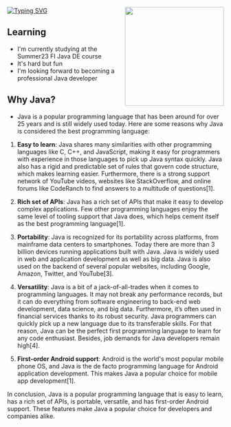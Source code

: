 <a href="https://git.io/typing-svg"><img src="https://readme-typing-svg.demolab.com?font=Fira+Code&pause=1000&random=false&width=435&lines=Hi!+I'm+Ilia+and+I'm+learning+Java+;It's+a+lovely+day%2C+isn't+it%3F" alt="Typing SVG" /></a>
<img align='right' src="https://media.giphy.com/media/M9gbBd9nbDrOTu1Mqx/giphy.gif" width="230">
## Learning

* I'm currently studying at the Summer23 FI Java DE course
* It's hard but fun
* I'm looking forward to becoming a professional Java developer

## Why Java?
* Java is a popular programming language that has been around for over 25 years and is still widely used today. Here are some reasons why Java is considered the best programming language:

1. **Easy to learn**: Java shares many similarities with other programming languages like C, C++, and JavaScript, making it easy for programmers with experience in those languages to pick up Java syntax quickly. Java also has a rigid and predictable set of rules that govern code structure, which makes learning easier. Furthermore, there is a strong support network of YouTube videos, websites like StackOverflow, and online forums like CodeRanch to find answers to a multitude of questions[1].

2. **Rich set of APIs**: Java has a rich set of APIs that make it easy to develop complex applications. Few other programming languages enjoy the same level of tooling support that Java does, which helps cement itself as the best programming language[1].

3. **Portability**: Java is recognized for its portability across platforms, from mainframe data centers to smartphones. Today there are more than 3 billion devices running applications built with Java. Java is widely used in web and application development as well as big data. Java is also used on the backend of several popular websites, including Google, Amazon, Twitter, and YouTube[3].

4. **Versatility**: Java is a bit of a jack-of-all-trades when it comes to programming languages. It may not break any performance records, but it can do everything from software engineering to back-end web development, data science, and big data. Furthermore, it’s often used in financial services thanks to its robust security. Java programmers can quickly pick up a new language due to its transferable skills. For that reason, Java can be the perfect first programming language to learn for any code enthusiast. Besides, job demands for Java developers remain high[4].

5. **First-order Android support**: Android is the world's most popular mobile phone OS, and Java is the de facto programming language for Android application development. This makes Java a popular choice for mobile app development[1].

In conclusion, Java is a popular programming language that is easy to learn, has a rich set of APIs, is portable, versatile, and has first-order Android support. These features make Java a popular choice for developers and companies alike.


<!--
**KorostovIlia/KorostovIlia** is a ✨ _special_ ✨ repository because its `README.md` (this file) appears on your GitHub profile.

Here are some ideas to get you started:

- 🔭 I’m currently working on ...
- 🌱 I’m currently learning ...
- 👯 I’m looking to collaborate on ...
- 🤔 I’m looking for help with ...
- 💬 Ask me about ...
- 📫 How to reach me: ...
- 😄 Pronouns: ...
- ⚡ Fun fact: ...
-->
